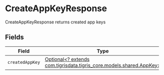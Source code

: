# CreateAppKeyResponse

CreateAppKeyResponse returns created app keys


## Fields

| Field                                                                                                | Type                                                                                                 | Required                                                                                             | Description                                                                                          |
| ---------------------------------------------------------------------------------------------------- | ---------------------------------------------------------------------------------------------------- | ---------------------------------------------------------------------------------------------------- | ---------------------------------------------------------------------------------------------------- |
| `createdAppKey`                                                                                      | [Optional<? extends com.tigrisdata.tigris_core.models.shared.AppKey>](../../models/shared/AppKey.md) | :heavy_minus_sign:                                                                                   | An user AppKey                                                                                       |